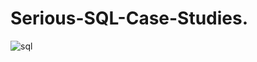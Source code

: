 # Serious-SQL-Case-Studies.
![sql](https://user-images.githubusercontent.com/74512335/120242435-d903f280-c232-11eb-81f3-7fe8ef892153.png)
